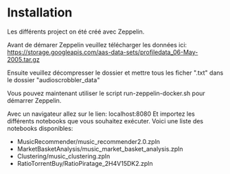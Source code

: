# Installation
Les différents project on été créé avec Zeppelin.

Avant de démarer Zeppelin veuillez télécharger les données ici:
https://storage.googleapis.com/aas-data-sets/profiledata_06-May-2005.tar.gz

Ensuite veuillez décompresser le dossier et mettre tous les ficher ".txt" dans le dossier "audioscrobbler_data"

Vous pouvez maintenant utiliser le script run-zeppelin-docker.sh pour démarrer Zeppelin.

Avec un navigateur allez sur le lien: localhost:8080
Et importez les différents notebooks que vous souhaitez exécuter.
Voici une liste des notebooks disponibles:
- MusicRecommender/music_recommender2.0.zpln
- MarketBasketAnalysis/music_market_basket_analysis.zpln
- Clustering/music_clustering.zpln
- RatioTorrentBuy/RatioPiratage_2H4V15DK2.zpln
